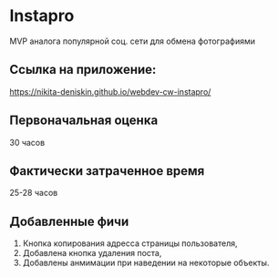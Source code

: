 # Instapro

MVP аналога популярной соц. сети для обмена фотографиями

## Ссылка на приложение:

https://nikita-deniskin.github.io/webdev-cw-instapro/

## Первоначальная оценка

30 часов

## Фактически затраченное время

25-28 часов

## Добавленные фичи

1. Кнопка копирования адресса страницы пользователя,
2. Добавлена кнопка удаления поста,
3. Добавлены анмимации при наведении на некоторые объекты.